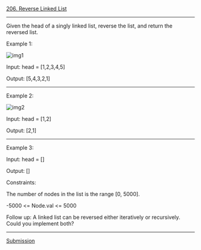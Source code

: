 [206. Reverse Linked List](https://leetcode.com/problems/reverse-linked-list/)
***

Given the head of a singly linked list, reverse the list, and return the reversed list.

Example 1:

![img1](https://assets.leetcode.com/uploads/2021/02/19/rev1ex1.jpg)

Input: head = [1,2,3,4,5]

Output: [5,4,3,2,1]
***
Example 2:

![img2](https://assets.leetcode.com/uploads/2021/02/19/rev1ex2.jpg)

Input: head = [1,2]

Output: [2,1]
***
Example 3:

Input: head = []

Output: []
 

Constraints:

The number of nodes in the list is the range [0, 5000].

-5000 <= Node.val <= 5000
 

Follow up: A linked list can be reversed either iteratively or recursively. Could you implement both?
***
[Submission](https://leetcode.com/problems/reverse-linked-list/submissions/1210313555)